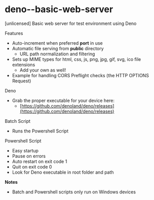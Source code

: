 # deno--basic-web-server

[unlicensed] Basic web server for test environment using Deno

Features

- Auto-increment when preferred **port** in use
- Automatic file serving from **public** directory
  - URL path normalization and filtering
- Sets up MIME types for html, css, js, png, jpg, gif, svg, ico file extensions
  - Add your own as well!
- Example for handling CORS Preflight checks (the HTTP OPTIONS Request)

Deno

- Grab the proper executable for your device here:
  - [https://github.com/denoland/deno/releases](https://github.com/denoland/deno/releases)

Batch Script

- Runs the Powershell Script

Powershell Script

- Easy startup
- Pause on errors
- Auto restart on exit code 1
- Quit on exit code 0
- Look for Deno executable in root folder and path

**Notes**

- Batch and Powershell scripts only run on Windows devices
